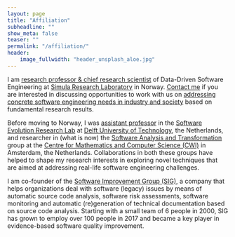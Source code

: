 ```yaml
---
layout: page
title: "Affiliation"
subheadline: ""
show_meta: false
teaser: ""
permalink: "/affiliation/"
header:
    image_fullwidth: "header_unsplash_aloe.jpg"
---
```


I am [research professor & chief research scientist][simhome] of Data-Driven Software Engineering at [Simula Research Laboratory][simula] in Norway. [Contact me][contact] if you are interested in discussing opportunities to work with us on [addressing concrete software engineering needs in industry and society][research] based on fundamental research results.

Before moving to Norway, I was [assistant professor][tudhome] in the [Software Evolution Research Lab][swerl] at [Delft University of Technology][tud], the Netherlands, and researcher in (what is now) the [Software Analysis and Transformation][swat] group at the [Centre for Mathematics and Computer Science (CWI)][cwi] in Amsterdam, the Netherlands. Collaborations in both these groups have helped to shape my research interests in exploring novel techniques that are aimed at addressing real-life software engineering challenges. 

I am co-founder of the [Software Improvement Group (SIG)][sig], a company that helps organizations deal with software (legacy) issues by means of automatic source code analysis, software risk assessments, software monitoring and automatic (re)generation of technical documentation based on source code analysis. Starting with a small team of 6 people in 2000, SIG has grown to employ over 100 people in 2017 and became a key player in evidence-based software quality improvement.


[simhome]: http://www.simula.no/people/leon
[simula]: http://www.simula.no/
[research]: /research/
[contact]: /contact/
[tudhome]: http://swerl.tudelft.nl/leon/
[swerl]: http://swerl.tudelft.nl/
[tud]: http://www.tudelft.nl/
[swat]: https://www.cwi.nl/research/groups/software-analysis-and-transformation
[cwi]: http://www.cwi.nl/
[sig]: https://www.sig.eu/en